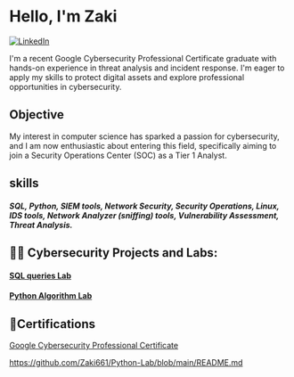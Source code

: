 # Hello, I'm Zaki
[![LinkedIn](https://img.shields.io/badge/LinkedIn-Connect-blue?style=flat&logo=linkedin)](https://www.linkedin.com/in/zaki-shuriye-9aaa5427a/)

I'm a recent Google Cybersecurity Professional Certificate graduate with hands-on experience in threat analysis and incident response. I'm eager to apply my skills to protect digital assets and explore professional opportunities in cybersecurity.

## Objective
My interest in computer science has sparked a passion for cybersecurity, and I am now enthusiastic about entering this field, specifically aiming to join a Security Operations Center (SOC) as a Tier 1 Analyst.

## skills
##### SQL, Python, SIEM tools, Network Security, Security Operations, Linux, IDS tools, Network Analyzer (sniffing) tools, Vulnerability Assessment, Threat Analysis.
<h2>👨‍💻 Cybersecurity Projects and Labs:</h2>

#### [SQL queries Lab](https://github.com/Zaki661/Applying-filters-to-SQL-queries-Lab)
#### [Python Algorithm Lab](https://github.com/Zaki661/Python-Lab/blob/main/README.md)

<h2>📃Certifications</h2>

[Google Cybersecurity Professional Certificate](https://1drv.ms/b/c/ef83af08caa39f1f/EfusTmE8L4pBr0MIIXGxIIkBouagMK50KTJn05oXoX7gUA?e=ZyWtNm)

https://github.com/Zaki661/Python-Lab/blob/main/README.md
